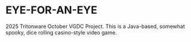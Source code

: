 # EYE-FOR-AN-EYE
2025 Tritonware October VGDC Project. This is a Java-based, somewhat spooky, dice rolling casino-style video game.
